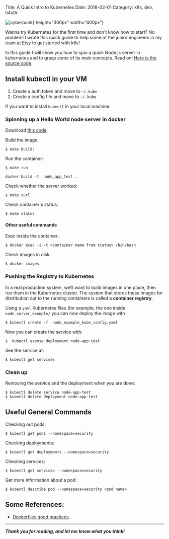 Title: A Quick Intro to Kubernetes
Date: 2018-02-01
Category: k8s, dev, h4x0r

![cyberpunk](./cyberpunk/27.jpg){:height="300px" width="400px"}


Wanna try Kubernetes for the first time and don't know how to start? No problem! I wrote this quick guide to help some of the junior engineers in my team at Etsy to get started with k8s!

In this guide I will show you how to spin a quick Node.js server in kubernetes and to grasp some of its main concepts. Read on! [Here is the source code](https://github.com/bt3gl/k8s_security).

## Install kubectl in your VM

1. Create a auth token and move to `~/.kube`
2. Create a config file and move to `~/.kube`

If you want to install `kubectl` in your local machine.

### Spinning up a Hello World node server in docker

Download [this code](https://github.com/bt3gl/intro_to_k8s/tree/master/node_server_example).

Build the image:

```
$ make build:
```

Run the container:

```
$ make run
```
    docker build -t  node_app_test .

Check whether the server worked:
```
$ make curl
```

Check container's status:
```
$ make status
```


#### Other useful commands

Exec inside the container:

```
$ docker exec -i -t <container name from status> /bin/bash
```

Check images in disk:

```
$ docker images
```


### Pushing the Registry to Kubernetes

In a real production system, we’ll want to build images in one place, then run them in the Kubernetes cluster. The system that
 stores these images for distribution out to the running containers is called a **container registry**.


Using a `yaml` Kubernetes files (for example, the one inside `node_server_example/` you can now deploy the image with

```
$ kubectl create -f  node_example_kube_config.yaml
```

Now you can create the service with:

```
$  kubectl expose deployment node-app-test
```
See the service at:

```
$ kubectl get services
```

### Clean up

Removing the service and the deployment when you are done:

```
$ kubectl delete service node-app-test
$ kubectl delete deployment node-app-test
```



## Useful General Commands

Checking out pods:

```
$ kubectl get pods --namespace=security
```

Checking deployments:

```
$ kubectl get deployments --namespace=security
```

Checking services:

```
$ kubectl get services --namespace=security
```

Get more information about a pod:

```
$ kubectl describe pod --namespace=security <pod name>
```



## Some References:

* [Dockerfiles good practices](https://docs.docker.com/engine/userguide/eng-image/dockerfile_best-practices/#general-guidelines-and-recommendations).

----
***Thank you for reading, and let me know what you think!***
